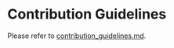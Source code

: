# Contribution Guidelines

Please refer to [contribution_guidelines.md](content/development/contribution_guidelines.md).